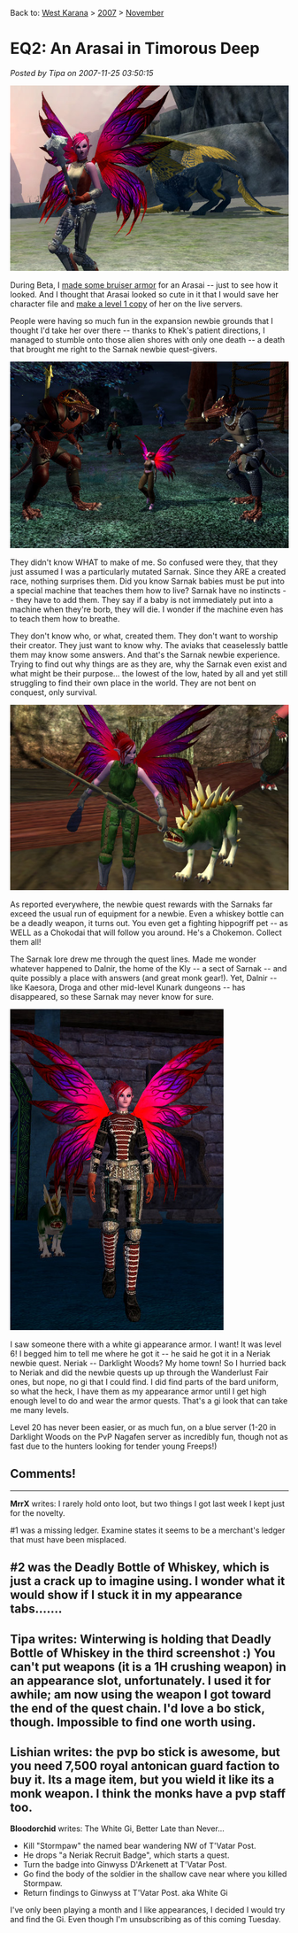Back to: [West Karana](/posts/westkarana.md) > [2007](/posts/2007/westkarana.md) > [November](./westkarana.md)
# EQ2: An Arasai in Timorous Deep

*Posted by Tipa on 2007-11-25 03:50:15*

![everquest2-2007-11-24-10-58-51-01.jpg](../../../uploads/2007/11/everquest2-2007-11-24-10-58-51-01.jpg)

During Beta, I [made some bruiser armor](../../../index.php/2007/11/12/eq2-tier-8-tailoring/) for an Arasai -- just to see how it looked. And I thought that Arasai looked so cute in it that I would save her character file and [make a level 1 copy](../../../index.php/2007/11/13/eq2-preparing-for-kunark/) of her on the live servers.

People were having so much fun in the expansion newbie grounds that I thought I'd take her over there -- thanks to Khek's patient directions, I managed to stumble onto those alien shores with only one death -- a death that brought me right to the Sarnak newbie quest-givers.

![everquest2-2007-11-21-07-11-23-80.jpg](../../../uploads/2007/11/everquest2-2007-11-21-07-11-23-80.jpg)

They didn't know WHAT to make of me. So confused were they, that they just assumed I was a particularly mutated Sarnak. Since they ARE a created race, nothing surprises them. Did you know Sarnak babies must be put into a special machine that teaches them how to live? Sarnak have no instincts -- they have to add them. They say if a baby is not immediately put into a machine when they're borb, they will die. I wonder if the machine even has to teach them how to breathe.

They don't know who, or what, created them. They don't want to worship their creator. They just want to know why. The aviaks that ceaselessly battle them may know some answers. And that's the Sarnak newbie experience. Trying to find out why things are as they are, why the Sarnak even exist and what might be their purpose... the lowest of the low, hated by all and yet still struggling to find their own place in the world. They are not bent on conquest, only survival.

![everquest2-2007-11-21-21-23-56-08.jpg](../../../uploads/2007/11/everquest2-2007-11-21-21-23-56-08.jpg)

As reported everywhere, the newbie quest rewards with the Sarnaks far exceed the usual run of equipment for a newbie. Even a whiskey bottle can be a deadly weapon, it turns out. You even get a fighting hippogriff pet -- as WELL as a Chokodai that will follow you around. He's a Chokemon. Collect them all!

The Sarnak lore drew me through the quest lines. Made me wonder whatever happened to Dalnir, the home of the Kly -- a sect of Sarnak -- and quite possibly a place with answers (and great monk gear!). Yet, Dalnir -- like Kaesora, Droga and other mid-level Kunark dungeons -- has disappeared, so these Sarnak may never know for sure.

![everquest2-2007-11-25-02-02-32-13.jpg](../../../uploads/2007/11/everquest2-2007-11-25-02-02-32-13.jpg)

I saw someone there with a white gi appearance armor. I want! It was level 6! I begged him to tell me where he got it -- he said he got it in a Neriak newbie quest. Neriak -- Darklight Woods? My home town! So I hurried back to Neriak and did the newbie quests up up through the Wanderlust Fair ones, but nope, no gi that I could find. I did find parts of the bard uniform, so what the heck, I have them as my appearance armor until I get high enough level to do and wear the armor quests. That's a gi look that can take me many levels.

Level 20 has never been easier, or as much fun, on a blue server (1-20 in Darklight Woods on the PvP Nagafen server as incredibly fun, though not as fast due to the hunters looking for tender young Freeps!)

## Comments!
---
**MrrX** writes: I rarely hold onto loot, but two things I got last week I kept just for the novelty.

#1 was a missing ledger. Examine states it seems to be a merchant's ledger that must have been misplaced.

#2 was the Deadly Bottle of Whiskey, which is just a crack up to imagine using. I wonder what it would show if I stuck it in my appearance tabs.......
---
**Tipa** writes: Winterwing is holding that Deadly Bottle of Whiskey in the third screenshot :) You can't put weapons (it is a 1H crushing weapon) in an appearance slot, unfortunately. I used it for awhile; am now using the weapon I got toward the end of the quest chain. I'd love a bo stick, though. Impossible to find one worth using.
---
**Lishian** writes: the pvp bo stick is awesome, but you need 7,500 royal antonican guard faction to buy it. Its a mage item, but you wield it like its a monk weapon. I think the monks have a pvp staff too.
---
**Bloodorchid** writes: The White Gi, Better Late than Never...
- Kill "Stormpaw" the named bear wandering NW of T'Vatar Post.
- He drops "a Neriak Recruit Badge", which starts a quest.
- Turn the badge into Ginwyss D'Arkenett at T'Vatar Post.
- Go find the body of the soldier in the shallow cave near where you killed Stormpaw.
- Return findings to Ginwyss at T'Vatar Post.
 aka White Gi

I've only been playing a month and I like appearances, I decided I would try and find the Gi. Even though I'm unsubscribing as of this coming Tuesday.
